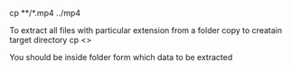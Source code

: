 cp **/*.mp4 ../mp4



To extract all files with particular extension from a folder copy to creatain target directory cp <> <Target>
  
  You should be inside folder form which data to be extracted
